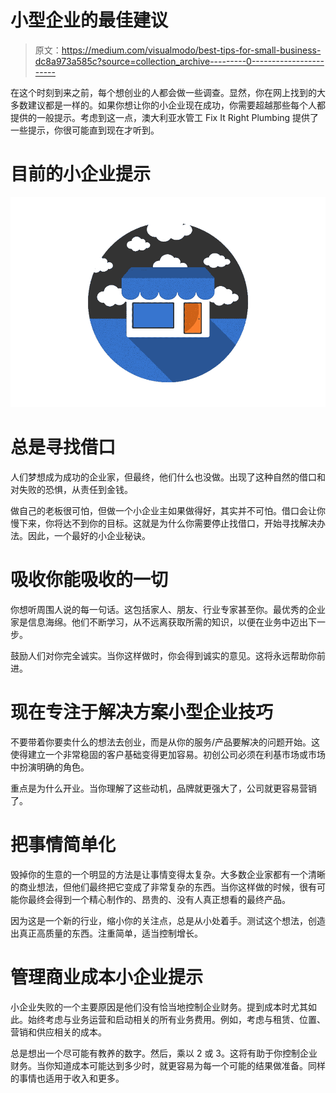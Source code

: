 # 小型企业的最佳建议

> 原文：<https://medium.com/visualmodo/best-tips-for-small-business-dc8a973a585c?source=collection_archive---------0----------------------->

在这个时刻到来之前，每个想创业的人都会做一些调查。显然，你在网上找到的大多数建议都是一样的。如果你想让你的小企业现在成功，你需要超越那些每个人都提供的一般提示。考虑到这一点，澳大利亚水管工 Fix It Right Plumbing 提供了一些提示，你很可能直到现在才听到。

# 目前的小企业提示

![](img/e9f48d015ea31cf58d9a0ad032f809d8.png)

# 总是寻找借口

人们梦想成为成功的企业家，但最终，他们什么也没做。出现了这种自然的借口和对失败的恐惧，从责任到金钱。

做自己的老板很可怕，但做一个小企业主如果做得好，其实并不可怕。借口会让你慢下来，你将达不到你的目标。这就是为什么你需要停止找借口，开始寻找解决办法。因此，一个最好的小企业秘诀。

# 吸收你能吸收的一切

你想听周围人说的每一句话。这包括家人、朋友、行业专家甚至你。最优秀的企业家是信息海绵。他们不断学习，从不远离获取所需的知识，以便在业务中迈出下一步。

鼓励人们对你完全诚实。当你这样做时，你会得到诚实的意见。这将永远帮助你前进。

# 现在专注于解决方案小型企业技巧

不要带着你要卖什么的想法去创业，而是从你的服务/产品要解决的问题开始。这使得建立一个非常稳固的客户基础变得更加容易。初创公司必须在利基市场或市场中扮演明确的角色。

重点是为什么开业。当你理解了这些动机，品牌就更强大了，公司就更容易营销了。

# 把事情简单化

毁掉你的生意的一个明显的方法是让事情变得太复杂。大多数企业家都有一个清晰的商业想法，但他们最终把它变成了非常复杂的东西。当你这样做的时候，很有可能你最终会得到一个精心制作的、昂贵的、没有人真正想看的最终产品。

因为这是一个新的行业，缩小你的关注点，总是从小处着手。测试这个想法，创造出真正高质量的东西。注重简单，适当控制增长。

# 管理商业成本小企业提示

小企业失败的一个主要原因是他们没有恰当地控制企业财务。提到成本时尤其如此。始终考虑与业务运营和启动相关的所有业务费用。例如，考虑与租赁、位置、营销和供应相关的成本。

总是想出一个尽可能有教养的数字。然后，乘以 2 或 3。这将有助于你控制企业财务。当你知道成本可能达到多少时，就更容易为每一个可能的结果做准备。同样的事情也适用于收入和更多。